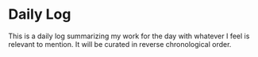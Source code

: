 # Daily Log

This is a daily log summarizing my work for the day with whatever I feel is relevant to mention. It will be curated in reverse chronological order.

